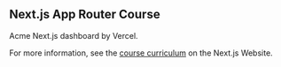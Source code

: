 ## Next.js App Router Course

Acme Next.js dashboard by Vercel.

For more information, see the [course curriculum](https://nextjs.org/learn) on the Next.js Website.
